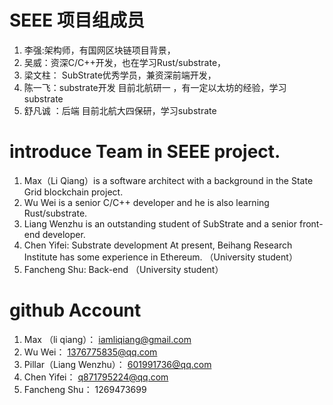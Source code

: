 
# SEEE 项目组成员

1. 李强:架构师，有国网区块链项目背景，
2. 吴威：资深C/C++开发，也在学习Rust/substrate，
3. 梁文柱： SubStrate优秀学员，兼资深前端开发，
4. 陈一飞：substrate开发 目前北航研一 ，有一定以太坊的经验，学习substrate
5. 舒凡诚 ：后端  目前北航大四保研，学习substrate


# introduce Team in SEEE project.
1. Max（Li Qiang）is a software architect with a background in the State Grid blockchain project.
2. Wu Wei is a senior C/C++ developer and he is also learning Rust/substrate.
3. Liang Wenzhu is an outstanding student of SubStrate and a senior front-end developer.
4. Chen Yifei: Substrate development At present, Beihang Research Institute has some experience in Ethereum. （University student）
5. Fancheng Shu: Back-end （University student）


# github Account
1. Max （li qiang）： iamliqiang@gmail.com
2. Wu Wei： 1376775835@qq.com
3. Pillar（Liang Wenzhu）： 601991736@qq.com
4. Chen Yifei：  q871795224@qq.com
5. Fancheng Shu： 1269473699 

